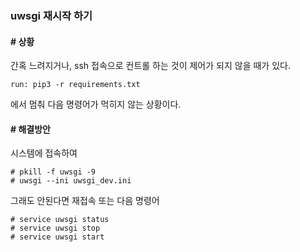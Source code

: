 ### uwsgi 재시작 하기

#### \# 상황
간혹 느려지거나, ssh 접속으로 컨트롤 하는 것이 제어가 되지 않을 때가 있다.

```
run: pip3 -r requirements.txt

```
에서 멈춰 다음 명령어가 먹히지 않는 상황이다.

#### \# 해결방안
시스템에 접속하여

```
# pkill -f uwsgi -9
# uwsgi --ini uwsgi_dev.ini
```

그래도 안된다면 재접속 또는 다음 명령어
```
# service uwsgi status
# service uwsgi stop
# service uwsgi start
```
